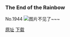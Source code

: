 ### The End of the Rainbow
No.1944
![图片不见了~~~](https://imgs.xkcd.com/comics/the_end_of_the_rainbow.png)

[原址](https://xkcd.com//1944) [下载](https://imgs.xkcd.com/comics/the_end_of_the_rainbow.png)

